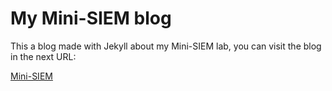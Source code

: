 # My Mini-SIEM blog

This a blog made with Jekyll about my Mini-SIEM lab, you can visit the blog in the next URL:

[Mini-SIEM](https://pwnedbyp.github.io/Mini-SIEM/)